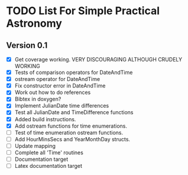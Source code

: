 # TODO List For Simple Practical Astronomy

## Version 0.1
 
- [X] Get coverage working. VERY DISCOURAGING ALTHOUGH CRUDELY WORKING
- [X] Tests of comparison operators for DateAndTime
- [X] ostream operator for DateAndTime
- [X] Fix constructor error in DateAndTime
- [X] Work out how to do references
- [X] Bibtex in doxygen?
- [X] Implement JulianDate time differences
- [X] Test all JulianDate and TimeDifference functions
- [X] Added build instructions.
- [X] Add ostream functions for time enumerations.
- [ ] Test of time enumeration ostream functions.
- [ ] Add HourMinsSecs and YearMonthDay structs.
- [ ] Update mapping
- [ ] Complete all 'Time' routines
- [ ] Documentation target
- [ ] Latex documentation target
